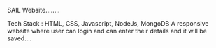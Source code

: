 SAIL Website........


Tech Stack : HTML, CSS, Javascript, NodeJs, MongoDB
A responsive website where user can login and can enter their details and it will be saved....
